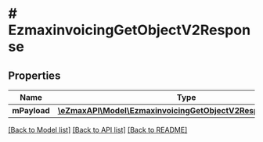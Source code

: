 # # EzmaxinvoicingGetObjectV2Response

## Properties

Name | Type | Description | Notes
------------ | ------------- | ------------- | -------------
**mPayload** | [**\eZmaxAPI\Model\EzmaxinvoicingGetObjectV2ResponseMPayload**](EzmaxinvoicingGetObjectV2ResponseMPayload.md) |  |

[[Back to Model list]](../../README.md#models) [[Back to API list]](../../README.md#endpoints) [[Back to README]](../../README.md)
